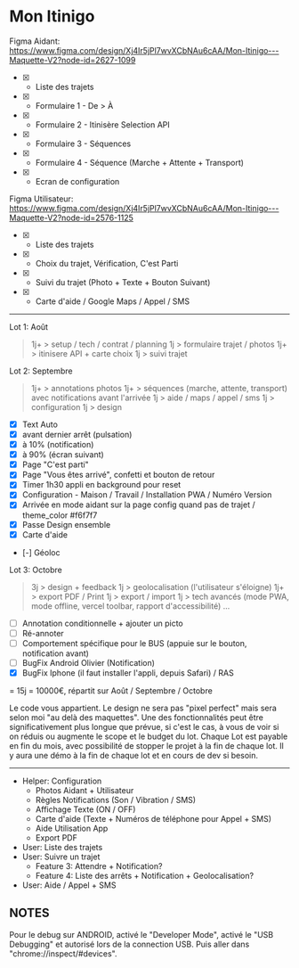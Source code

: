 # Mon Itinigo

Figma Aidant: https://www.figma.com/design/Xj4Ir5jPl7wvXCbNAu6cAA/Mon-Itinigo---Maquette-V2?node-id=2627-1099

- [x] - Liste des trajets
- [x] - Formulaire 1 - De > À
- [x] - Formulaire 2 - Itinisère Selection API
- [x] - Formulaire 3 - Séquences
- [x] - Formulaire 4 - Séquence (Marche + Attente + Transport)
- [x] - Ecran de configuration

Figma Utilisateur: https://www.figma.com/design/Xj4Ir5jPl7wvXCbNAu6cAA/Mon-Itinigo---Maquette-V2?node-id=2576-1125

- [x] - Liste des trajets
- [x] - Choix du trajet, Vérification, C'est Parti
- [x] - Suivi du trajet (Photo + Texte + Bouton Suivant)
- [x] - Carte d'aide / Google Maps / Appel / SMS

---

Lot 1: Août

> 1j+ > setup / tech / contrat / planning
> 1j > formulaire trajet / photos
> 1j+ > itinisere API + carte choix
> 1j > suivi trajet

Lot 2: Septembre

> 1j+ > annotations photos
> 1j+ > séquences (marche, attente, transport) avec notifications avant l'arrivée
> 1j > aide / maps / appel / sms
> 1j > configuration
> 1j > design

- [x] Text Auto
- [x] avant dernier arrêt (pulsation)
- [x] à 10% (notification)
- [x] à 90% (écran suivant)
- [x] Page "C'est parti"
- [x] Page "Vous êtes arrivé", confetti et bouton de retour
- [x] Timer 1h30 appli en background pour reset
- [x] Configuration - Maison / Travail / Installation PWA / Numéro Version
- [x] Arrivée en mode aidant sur la page config quand pas de trajet / theme_color #f6f7f7
- [x] Passe Design ensemble
- [x] Carte d'aide
- [-] Géoloc

Lot 3: Octobre

> 3j > design + feedback
> 1j > geolocalisation (l'utilisateur s'éloigne)
> 1j+ > export PDF / Print
> 1j > export / import
> 1j > tech avancés (mode PWA, mode offline, vercel toolbar, rapport d'accessibilité)
> ...

- [ ] Annotation conditionnelle + ajouter un picto
- [ ] Ré-annoter
- [ ] Comportement spécifique pour le BUS (appuie sur le bouton, notification avant)
- [ ] BugFix Android Olivier (Notification)
- [x] BugFix Iphone (il faut installer l'appli, depuis Safari) / RAS

= 15j
= 10000€, répartit sur Août / Septembre / Octobre

Le code vous appartient.
Le design ne sera pas "pixel perfect" mais sera selon moi "au delà des maquettes".
Une des fonctionnalités peut être significativement plus longue que prévue, si c'est le cas, à vous de voir si on réduis ou augmente le scope et le budget du lot.
Chaque Lot est payable en fin du mois, avec possibilité de stopper le projet à la fin de chaque lot.
Il y aura une démo à la fin de chaque lot et en cours de dev si besoin.

---

- Helper: Configuration
  - Photos Aidant + Utilisateur
  - Règles Notifications (Son / Vibration / SMS)
  - Affichage Texte (ON / OFF)
  - Carte d'aide (Texte + Numéros de téléphone pour Appel + SMS)
  - Aide Utilisation App
  - Export PDF
- User: Liste des trajets
- User: Suivre un trajet
  - Feature 3: Attendre + Notification?
  - Feature 4: Liste des arrêts + Notification + Geolocalisation?
- User: Aide / Appel + SMS

## NOTES

Pour le debug sur ANDROID, activé le "Developer Mode", activé le "USB Debugging" et autorisé lors de la connection USB. Puis aller dans "chrome://inspect/#devices".
